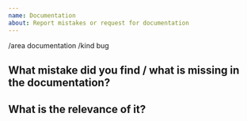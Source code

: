 ```yaml
---
name: Documentation
about: Report mistakes or request for documentation
---
```


/area documentation
/kind bug

<!--

Welcome! - We kindly ask you to:

  1. Check the documents under https://github.com/redhat-developer/odo/tree/main/docs
  2. Use the Google group if you have a question/doubt rather than a documentat mistake or request.

The group is at: https://groups.google.com/forum/#!forum/odo-users

Thanks for understanding, and for contributing to the project!

-->

## What mistake did you find / what is missing in the documentation?


## What is the relevance of it?


